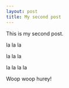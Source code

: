 ```yaml
---
layout: post
title: My second post
---
```


This is my second post.

la la la


la la la

la la la la

Woop woop hurey!
